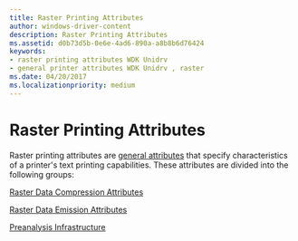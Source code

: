 ```yaml
---
title: Raster Printing Attributes
author: windows-driver-content
description: Raster Printing Attributes
ms.assetid: d0b73d5b-0e6e-4ad6-890a-a8b8b6d76424
keywords:
- raster printing attributes WDK Unidrv
- general printer attributes WDK Unidrv , raster
ms.date: 04/20/2017
ms.localizationpriority: medium
---
```


# Raster Printing Attributes





Raster printing attributes are [general attributes](general-attributes.md) that specify characteristics of a printer's text printing capabilities. These attributes are divided into the following groups:

[Raster Data Compression Attributes](raster-data-compression-attributes.md)

[Raster Data Emission Attributes](raster-data-emission-attributes.md)

[Preanalysis Infrastructure](preanalysis-infrastructure.md)

 

 




